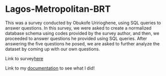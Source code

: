 # Lagos-Metropolitan-BRT
This was a survey conducted by Obukofe Uririoghene, using SQL queries to answer questions.
In this survey, we were asked to create a normalized database schema using codes provided by the survey author, and then, we proceeded to answer questions he provided using SQL queries.
After answering the five questions he posed, we are asked to further analyze the dataset by coming up with our own questions.

Link to survey[here](https://obukofe.notion.site/obukofe/SQL-Survey-501f61a843ab4a60879e60601eedeaac)

Link to my [documentation](https://github.com/imanjokko/Lagos-Metropolitan-BRT/tree/main/Documentation) to see what I did!
